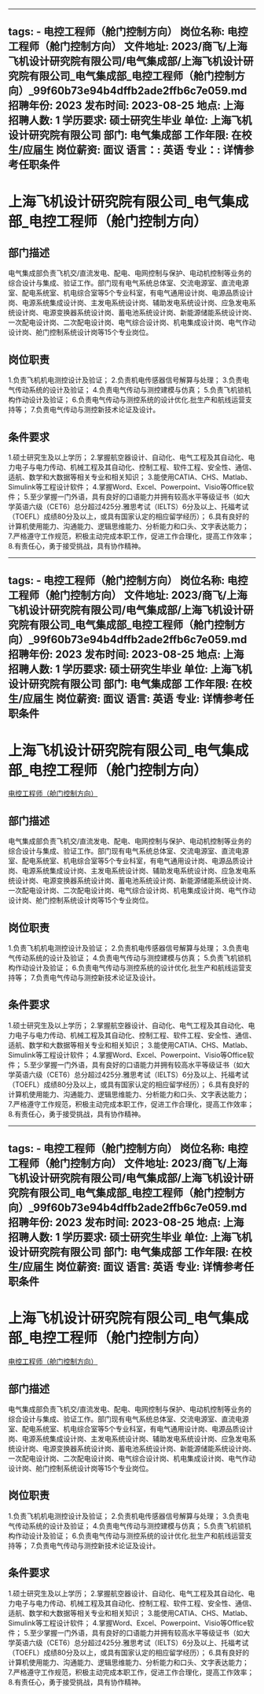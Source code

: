 
---
tags:
    - 电控工程师（舱门控制方向）
岗位名称: 电控工程师（舱门控制方向）
文件地址: 2023/商飞/上海飞机设计研究院有限公司/电气集成部/上海飞机设计研究院有限公司_电气集成部_电控工程师（舱门控制方向）_99f60b73e94b4dffb2ade2ffb6c7e059.md
招聘年份: 2023
发布时间: 2023-08-25
地点: 上海
招聘人数: 1
学历要求: 硕士研究生毕业
单位: 上海飞机设计研究院有限公司
部门: 电气集成部
工作年限: 在校生/应届生
岗位薪资: 面议
语言：: 英语
专业：: 详情参考任职条件
---

# 上海飞机设计研究院有限公司_电气集成部_电控工程师（舱门控制方向）

## 部门描述

电气集成部负责飞机交/直流发电、配电、电网控制与保护、电动机控制等业务的综合设计与集成、验证工作。部门现有电气系统总体室、交流电源室、直流电源室、配电系统室、机电综合室等5个专业科室，有电气通用设计岗、电源品质设计岗、电源系统集成设计岗、主发电系统设计岗、辅助发电系统设计岗、应急发电系统设计岗、电源变换器系统设计岗、蓄电池系统设计岗、新能源储能系统设计岗、一次配电设计岗、二次配电设计岗、电气综合设计岗、机电集成设计岗、电气作动设计岗、舱门控制系统设计岗等15个专业岗位。

## 岗位职责

1.负责飞机机电测控设计及验证；
 2.负责机电传感器信号解算与处理；
 3.负责电气传动系统的设计及验证；
 4.负责电气传动与测控建模与仿真；
 5.负责飞机锁机构作动设计及验证；
 6.负责电气传动与测控系统的设计优化.批生产和航线运营支持等；
 7.负责电气传动与测控新技术论证及设计。

 ## 条件要求

1.硕士研究生及以上学历；
 2.掌握航空器设计、自动化、电气工程及其自动化、电力电子与电力传动、机械工程及其自动化、控制工程、软件工程、安全性、通信、适航、数学和大数据等相关专业和相关知识；
 3.能使用CATIA、CHS、Matlab、Simulink等工程设计软件；
 4.掌握Word、Excel、Powerpoint、Visio等Office软件；
 5.至少掌握一门外语，具有良好的口语能力并拥有较高水平等级证书（如大学英语六级（CET6）总分超过425分.雅思考试（IELTS）6分及以上、托福考试（TOEFL）成绩80分及以上，或具有国家认定的相应留学经历）；
 6.具有良好的计算机使用能力、沟通能力、逻辑思维能力、分析能力和口头、文字表达能力；
 7.严格遵守工作规范，积极主动完成本职工作，促进工作合理化，提高工作效率；
 8.有责任心，勇于接受挑战，具有协作精神。

---
tags:
    - 电控工程师（舱门控制方向）
岗位名称: 电控工程师（舱门控制方向）
文件地址: 2023/商飞/上海飞机设计研究院有限公司/电气集成部/上海飞机设计研究院有限公司_电气集成部_电控工程师（舱门控制方向）_99f60b73e94b4dffb2ade2ffb6c7e059.md
招聘年份: 2023
发布时间: 2023-08-25
地点: 上海
招聘人数: 1
学历要求: 硕士研究生毕业
单位: 上海飞机设计研究院有限公司
部门: 电气集成部
工作年限: 在校生/应届生
岗位薪资: 面议
语言: 英语
专业: 详情参考任职条件
---

# 上海飞机设计研究院有限公司_电气集成部_电控工程师（舱门控制方向）

[电控工程师（舱门控制方向）](http://zhaopin.comac.cc/zp/ct/out/position/positionDetail?planid=99f60b73e94b4dffb2ade2ffb6c7e059)

## 部门描述

电气集成部负责飞机交/直流发电、配电、电网控制与保护、电动机控制等业务的综合设计与集成、验证工作。部门现有电气系统总体室、交流电源室、直流电源室、配电系统室、机电综合室等5个专业科室，有电气通用设计岗、电源品质设计岗、电源系统集成设计岗、主发电系统设计岗、辅助发电系统设计岗、应急发电系统设计岗、电源变换器系统设计岗、蓄电池系统设计岗、新能源储能系统设计岗、一次配电设计岗、二次配电设计岗、电气综合设计岗、机电集成设计岗、电气作动设计岗、舱门控制系统设计岗等15个专业岗位。

## 岗位职责

1.负责飞机机电测控设计及验证；
 2.负责机电传感器信号解算与处理；
 3.负责电气传动系统的设计及验证；
 4.负责电气传动与测控建模与仿真；
 5.负责飞机锁机构作动设计及验证；
 6.负责电气传动与测控系统的设计优化.批生产和航线运营支持等；
 7.负责电气传动与测控新技术论证及设计。

 ## 条件要求

1.硕士研究生及以上学历；
 2.掌握航空器设计、自动化、电气工程及其自动化、电力电子与电力传动、机械工程及其自动化、控制工程、软件工程、安全性、通信、适航、数学和大数据等相关专业和相关知识；
 3.能使用CATIA、CHS、Matlab、Simulink等工程设计软件；
 4.掌握Word、Excel、Powerpoint、Visio等Office软件；
 5.至少掌握一门外语，具有良好的口语能力并拥有较高水平等级证书（如大学英语六级（CET6）总分超过425分.雅思考试（IELTS）6分及以上、托福考试（TOEFL）成绩80分及以上，或具有国家认定的相应留学经历）；
 6.具有良好的计算机使用能力、沟通能力、逻辑思维能力、分析能力和口头、文字表达能力；
 7.严格遵守工作规范，积极主动完成本职工作，促进工作合理化，提高工作效率；
 8.有责任心，勇于接受挑战，具有协作精神。

---
tags:
    - 电控工程师（舱门控制方向）
岗位名称: 电控工程师（舱门控制方向）
文件地址: 2023/商飞/上海飞机设计研究院有限公司/电气集成部/上海飞机设计研究院有限公司_电气集成部_电控工程师（舱门控制方向）_99f60b73e94b4dffb2ade2ffb6c7e059.md
招聘年份: 2023
发布时间: 2023-08-25
地点: 上海
招聘人数: 1
学历要求: 硕士研究生毕业
单位: 上海飞机设计研究院有限公司
部门: 电气集成部
工作年限: 在校生/应届生
岗位薪资: 面议
语言: 英语
专业: 详情参考任职条件
---

# 上海飞机设计研究院有限公司_电气集成部_电控工程师（舱门控制方向）

[电控工程师（舱门控制方向）](http://zhaopin.comac.cc/zp/ct/out/position/positionDetail?planid=99f60b73e94b4dffb2ade2ffb6c7e059)


## 部门描述

电气集成部负责飞机交/直流发电、配电、电网控制与保护、电动机控制等业务的综合设计与集成、验证工作。部门现有电气系统总体室、交流电源室、直流电源室、配电系统室、机电综合室等5个专业科室，有电气通用设计岗、电源品质设计岗、电源系统集成设计岗、主发电系统设计岗、辅助发电系统设计岗、应急发电系统设计岗、电源变换器系统设计岗、蓄电池系统设计岗、新能源储能系统设计岗、一次配电设计岗、二次配电设计岗、电气综合设计岗、机电集成设计岗、电气作动设计岗、舱门控制系统设计岗等15个专业岗位。

## 岗位职责

1.负责飞机机电测控设计及验证；
 2.负责机电传感器信号解算与处理；
 3.负责电气传动系统的设计及验证；
 4.负责电气传动与测控建模与仿真；
 5.负责飞机锁机构作动设计及验证；
 6.负责电气传动与测控系统的设计优化.批生产和航线运营支持等；
 7.负责电气传动与测控新技术论证及设计。

 ## 条件要求

1.硕士研究生及以上学历；
 2.掌握航空器设计、自动化、电气工程及其自动化、电力电子与电力传动、机械工程及其自动化、控制工程、软件工程、安全性、通信、适航、数学和大数据等相关专业和相关知识；
 3.能使用CATIA、CHS、Matlab、Simulink等工程设计软件；
 4.掌握Word、Excel、Powerpoint、Visio等Office软件；
 5.至少掌握一门外语，具有良好的口语能力并拥有较高水平等级证书（如大学英语六级（CET6）总分超过425分.雅思考试（IELTS）6分及以上、托福考试（TOEFL）成绩80分及以上，或具有国家认定的相应留学经历）；
 6.具有良好的计算机使用能力、沟通能力、逻辑思维能力、分析能力和口头、文字表达能力；
 7.严格遵守工作规范，积极主动完成本职工作，促进工作合理化，提高工作效率；
 8.有责任心，勇于接受挑战，具有协作精神。
